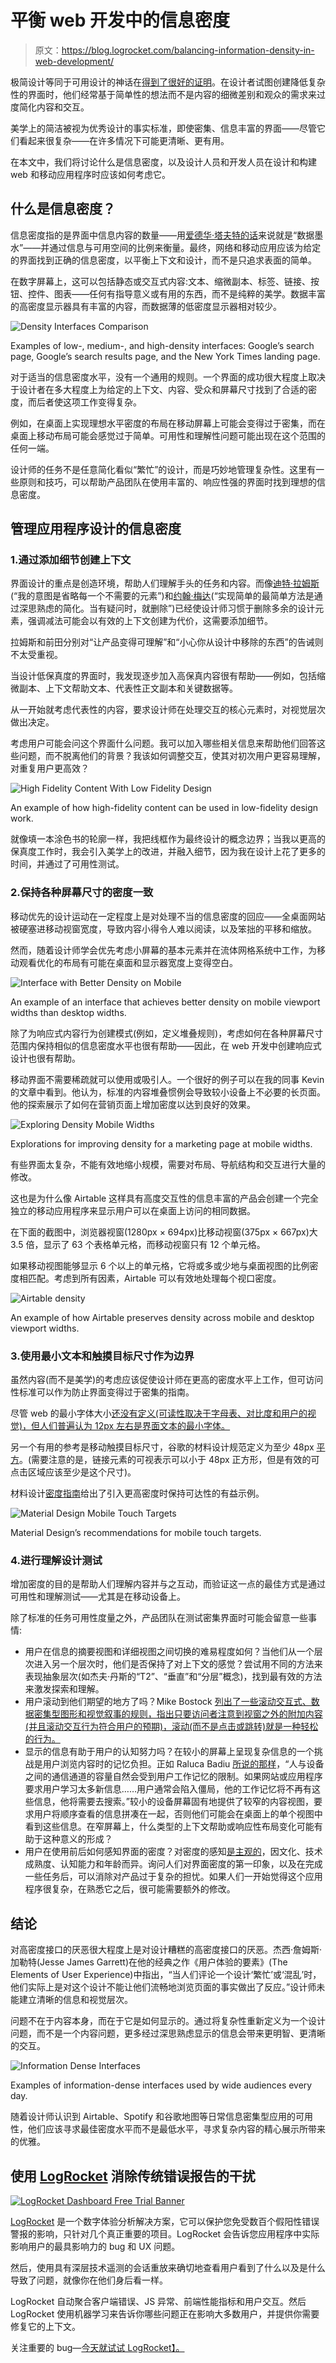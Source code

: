 # 平衡 web 开发中的信息密度

> 原文：<https://blog.logrocket.com/balancing-information-density-in-web-development/>

极简设计等同于可用设计的神话在[得到了很好的证明](https://uxmyths.com/post/115783813605/myth-34-simplicity-minimalism)。在设计者试图创建降低复杂性的界面时，他们经常基于简单性的想法而不是内容的细微差别和观众的需求来过度简化内容和交互。

美学上的简洁被视为优秀设计的事实标准，即使密集、信息丰富的界面——尽管它们看起来很复杂——在许多情况下可能更清晰、更有用。

在本文中，我们将讨论什么是信息密度，以及设计人员和开发人员在设计和构建 web 和移动应用程序时应该如何考虑它。

## 什么是信息密度？

信息密度指的是界面中信息内容的数量——用[爱德华·塔夫特的话](https://infovis-wiki.net/wiki/Data-Ink_Ratio)来说就是“数据墨水”——并通过信息与可用空间的比例来衡量。最终，网络和移动应用应该为给定的界面找到正确的信息密度，以平衡上下文和设计，而不是只追求表面的简单。

在数字屏幕上，这可以包括静态或交互式内容:文本、缩微副本、标签、链接、按钮、控件、图表——任何有指导意义或有用的东西，而不是纯粹的美学。数据丰富的高密度显示器具有丰富的内容，而数据薄的低密度显示器相对较少。

![Density Interfaces Comparison](img/0cabc4bee2996aad2ac8d930a0da9f79.png)

Examples of low-, medium-, and high-density interfaces: Google’s search page, Google’s search results page, and the New York Times landing page.

对于适当的信息密度水平，没有一个通用的规则。一个界面的成功很大程度上取决于设计者在多大程度上为给定的上下文、内容、受众和屏幕尺寸找到了合适的密度，而后者使这项工作变得复杂。

例如，在桌面上实现理想水平密度的布局在移动屏幕上可能会变得过于密集，而在桌面上移动布局可能会感觉过于简单。可用性和理解性问题可能出现在这个范围的任何一端。

设计师的任务不是任意简化看似“繁忙”的设计，而是巧妙地管理复杂性。这里有一些原则和技巧，可以帮助产品团队在使用丰富的、响应性强的界面时找到理想的信息密度。

## 管理应用程序设计的信息密度

### 1.通过添加细节创建上下文

界面设计的重点是创造环境，帮助人们理解手头的任务和内容。而像[迪特·拉姆斯](http://cameronkippdesign.com/blog/2019/1/25/dieter-rams-principle-3)(“我的意图是省略每一个不需要的元素”)和[约翰·梅达](http://lawsofsimplicity.com/)(“实现简单的最简单方法是通过深思熟虑的简化。当有疑问时，就删除”)已经使设计师习惯于删除多余的设计元素，强调减法可能会以有效的上下文创建为代价，这需要添加细节。

拉姆斯和前田分别对“让产品变得可理解”和“小心你从设计中移除的东西”的告诫则不太受重视。

当设计低保真度的界面时，我发现逐步加入高保真内容很有帮助——例如，包括缩微副本、上下文帮助文本、代表性正文副本和关键数据等。

从一开始就考虑代表性的内容，要求设计师在处理交互的核心元素时，对视觉层次做出决定。

考虑用户可能会问这个界面什么问题。我可以加入哪些相关信息来帮助他们回答这些问题，而不脱离他们的背景？我该如何调整交互，使其对初次用户更容易理解，对重复用户更高效？

![High Fidelity Content With Low Fidelity Design](img/cf6ddb245af316fae879f7534fcd4779.png)

An example of how high-fidelity content can be used in low-fidelity design work.

就像填一本涂色书的轮廓一样，我把线框作为最终设计的概念边界；当我以更高的保真度工作时，我会引入美学上的改进，并融入细节，因为我在设计上花了更多的时间，并通过了可用性测试。

### 2.保持各种屏幕尺寸的密度一致

移动优先的设计运动在一定程度上是对处理不当的信息密度的回应——全桌面网站被硬塞进移动视窗宽度，导致内容小得令人难以阅读，以及笨拙的平移和缩放。

然而，随着设计师学会优先考虑小屏幕的基本元素并在流体网格系统中工作，为移动观看优化的布局有可能在桌面和显示器宽度上变得空白。

![Interface with Better Density on Mobile](img/fb462904650cea61181e84fa391bcbeb.png)

An example of an interface that achieves better density on mobile viewport widths than desktop widths.

除了为响应式内容行为创建模式(例如，定义堆叠规则)，考虑如何在各种屏幕尺寸范围内保持相似的信息密度水平也很有帮助——因此，在 web 开发中创建响应式设计也很有帮助。

移动界面不需要稀疏就可以使用或吸引人。一个很好的例子可以在我的同事 Kevin 的文章中看到。他认为，标准的内容堆叠惯例会导致较小设备上不必要的长页面。他的探索展示了如何在营销页面上增加密度以达到良好的效果。

![Exploring Density Mobile Widths](img/4de139b671fe5f22fc1542342ca9b4c4.png)

Explorations for improving density for a marketing page at mobile widths.

有些界面太复杂，不能有效地缩小规模，需要对布局、导航结构和交互进行大量的修改。

这也是为什么像 Airtable 这样具有高度交互性的信息丰富的产品会创建一个完全独立的移动应用程序来显示用户可以在桌面上访问的相同数据。

在下面的截图中，浏览器视窗(1280px × 694px)比移动视窗(375px × 667px)大 3.5 倍，显示了 63 个表格单元格，而移动视窗只有 12 个单元格。

如果移动视图能够显示 6 个以上的单元格，它将或多或少地与桌面视图的比例密度相匹配。考虑到所有因素，Airtable 可以有效地处理每个视口密度。

![Airtable density](img/2c816d1f3a1bd8dffd09a54abf2ae16b.png)

An example of how Airtable preserves density across mobile and desktop viewport widths.

### 3.使用最小文本和触摸目标尺寸作为边界

虽然内容(而不是美学)的考虑应该促使设计师在更高的密度水平上工作，但可访问性标准可以作为防止界面变得过于密集的指南。

尽管 web 的最小字体大小[还没有定义(可读性取决于字母表、对比度和用户的视觉)，但人们普遍认为 12px 左右是界面文本的最小字体。](https://css-tricks.com/accessible-font-sizing-explained/)

另一个有用的参考是移动触摸目标尺寸，谷歌的材料设计规范定义为至少 48px [平方](https://material.io/develop/web/supporting/touch-target)。(需要注意的是，链接元素的可视表示可以小于 48px 正方形，但是有效的可点击区域应该至少是这个尺寸)。

材料设计[密度指南](https://material.io/design/layout/applying-density.html)给出了引入更高密度时保持可达性的有益示例。

![Material Design Mobile Touch Targets](img/ffbbec65a6a74bd30f31aa407f4e9313.png)

Material Design’s recommendations for mobile touch targets.

### 4.进行理解设计测试

增加密度的目的是帮助人们理解内容并与之互动，而验证这一点的最佳方式是通过可用性和理解测试——尤其是在移动设备上。

除了标准的任务可用性度量之外，产品团队在测试密集界面时可能会留意一些事情:

*   用户在信息的摘要视图和详细视图之间切换的难易程度如何？当他们从一个层次进入另一个层次时，他们是否保持了对上下文的感觉？尝试用不同的方法来表现抽象层次(如杰夫·丹斯的“T2”、“垂直”和“分层”概念)，找到最有效的方法来激发探索和理解。
*   用户滚动到他们期望的地方了吗？Mike Bostock [列出了一些滚动交互式、数据密集型图形和视觉叙事的规则，指出只要访问者注意到视窗之外的附加内容(并且滚动交互行为符合用户的预期)，滚动(而不是点击或跳转)就是一种轻松的行为。](https://bost.ocks.org/mike/scroll/)
*   显示的信息有助于用户的认知努力吗？在较小的屏幕上呈现复杂信息的一个挑战是用户浏览内容时的记忆负担。正如 Raluca Badiu [所说的那样](https://www.nngroup.com/articles/scaling-user-interfaces/)，“人与设备之间的通信通道的容量自然会受到用户工作记忆的限制。如果网站或应用程序要求用户学习太多新信息……用户通常会陷入僵局，他的工作记忆将不再有这些信息，他将需要去搜索。”较小的设备屏幕固有地提供了较窄的内容视图，要求用户将顺序查看的信息拼凑在一起，否则他们可能会在桌面上的单个视图中看到这些信息。在窄屏幕上，什么类型的上下文帮助或响应性布局变化可能有助于这种意义的形成？
*   用户在使用前后如何感知界面的密度？对密度的感知[是主观的](https://www.nngroup.com/articles/china-website-complexity/)，因文化、技术成熟度、认知能力和年龄而异。询问人们对界面密度的第一印象，以及在完成一些任务后，可以消除对产品过于复杂的担忧。如果人们一开始觉得这个应用程序很复杂，在熟悉它之后，很可能需要额外的修改。

## 结论

对高密度接口的厌恶很大程度上是对设计糟糕的高密度接口的厌恶。杰西·詹姆斯·加勒特(Jesse James Garrett)在他的经典之作《用户体验的要素》(The Elements of User Experience)中指出，“当人们评论一个设计‘繁忙’或‘混乱’时，他们实际上是对这个设计不能让他们流畅地浏览页面的事实做出了反应。”设计师未能建立清晰的信息和视觉层次。

问题不在于内容本身，而在于它是如何显示的。通过将复杂性重新定义为一个设计问题，而不是一个内容问题，更多经过深思熟虑显示的信息会带来更明智、更清晰的交互。

![Information Dense Interfaces](img/916875890614c7253c162c48ea9ede2c.png)

Examples of information-dense interfaces used by wide audiences every day.

随着设计师认识到 Airtable、Spotify 和谷歌地图等日常信息密集型应用的可用性，他们应该寻求最佳密度水平而不是最低水平，寻求复杂内容的精心展示所带来的优雅。

## 使用 [LogRocket](https://lp.logrocket.com/blg/signup) 消除传统错误报告的干扰

[![LogRocket Dashboard Free Trial Banner](img/d6f5a5dd739296c1dd7aab3d5e77eeb9.png)](https://lp.logrocket.com/blg/signup)

[LogRocket](https://lp.logrocket.com/blg/signup) 是一个数字体验分析解决方案，它可以保护您免受数百个假阳性错误警报的影响，只针对几个真正重要的项目。LogRocket 会告诉您应用程序中实际影响用户的最具影响力的 bug 和 UX 问题。

然后，使用具有深层技术遥测的会话重放来确切地查看用户看到了什么以及是什么导致了问题，就像你在他们身后看一样。

LogRocket 自动聚合客户端错误、JS 异常、前端性能指标和用户交互。然后 LogRocket 使用机器学习来告诉你哪些问题正在影响大多数用户，并提供你需要修复它的上下文。

关注重要的 bug—[今天就试试 LogRocket】。](https://lp.logrocket.com/blg/signup-issue-free)